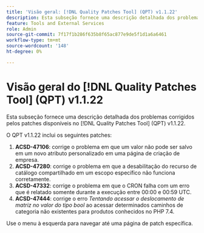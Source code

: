 ```yaml
---
title: 'Visão geral: [!DNL Quality Patches Tool] (QPT) v1.1.22'
description: Esta subseção fornece uma descrição detalhada dos problemas corrigidos pelos patches disponíveis no  [!DNL Quality Patches Tool] (QPT) v1.1.22.
feature: Tools and External Services
role: Admin
source-git-commit: 7f17f1b286f635b8f65ac877e9de5f1d1a6a6461
workflow-type: tm+mt
source-wordcount: '148'
ht-degree: 0%

---
```


# Visão geral do [!DNL Quality Patches Tool] (QPT) v1.1.22

Esta subseção fornece uma descrição detalhada dos problemas corrigidos pelos patches disponíveis no [!DNL Quality Patches Tool] (QPT) v1.1.22.

O QPT v1.1.22 inclui os seguintes patches:

1. **ACSD-47106**: corrige o problema em que um valor não pode ser salvo em um novo atributo personalizado em uma página de criação de empresa.
1. **ACSD-47280**: corrige o problema em que a desabilitação do recurso de catálogo compartilhado em um escopo específico não funciona corretamente.
1. **ACSD-47332**: corrige o problema em que o CRON falha com um erro que é relatado somente durante a execução entre 00:00 e 00:59 UTC.
1. **ACSD-47444**: corrige o erro _Tentando acessar o deslocamento de matriz no valor do tipo bool_ ao acessar determinados caminhos de categoria não existentes para produtos conhecidos no PHP 7.4.

Use o menu à esquerda para navegar até uma página de patch específica.
